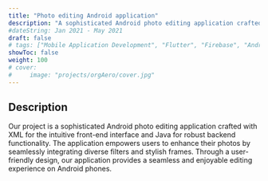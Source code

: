 ```yaml
---
title: "Photo editing Android application"
description: "A sophisticated Android photo editing application crafted with XML for the intuitive front-end interface and Java for robust backend functionality."
#dateString: Jan 2021 - May 2021
draft: false
# tags: ["Mobile Application Development", "Flutter", "Firebase", "Android"]
showToc: false
weight: 100
# cover:
#     image: "projects/orgAero/cover.jpg"
--- 
```

<!-- ### 🔗 [Github Repository](https://github.com/NehalH/orgAERO22) -->

## Description
Our project is a sophisticated Android photo editing application crafted with XML for the intuitive front-end interface and Java for robust backend functionality. The application empowers users to enhance their photos by seamlessly integrating diverse filters and stylish frames. Through a user-friendly design, our application provides a seamless and enjoyable editing experience on Android phones.